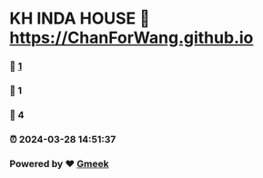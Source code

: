 # KH INDA HOUSE :link: https://ChanForWang.github.io 
### :page_facing_up: [1](https://ChanForWang.github.io/tag.html) 
### :speech_balloon: 1 
### :hibiscus: 4 
### :alarm_clock: 2024-03-28 14:51:37 
### Powered by :heart: [Gmeek](https://github.com/Meekdai/Gmeek)
